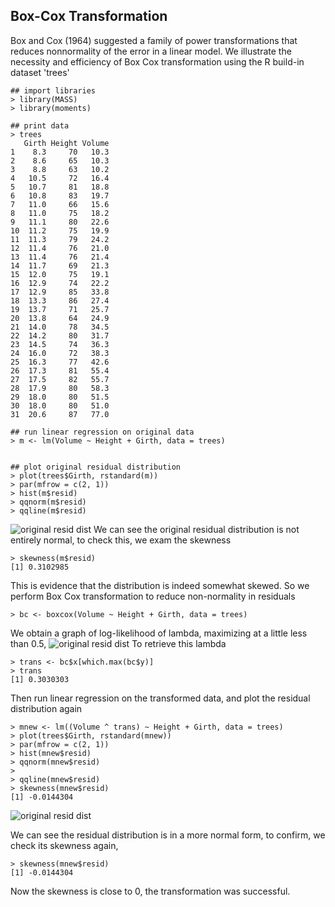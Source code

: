 ## Box-Cox Transformation

Box and Cox (1964) suggested a family of power transformations that reduces nonnormality of the error in a linear model. We illustrate the necessity and efficiency of Box Cox transformation using the R build-in dataset 'trees'

```
## import libraries
> library(MASS)
> library(moments)

## print data
> trees
   Girth Height Volume
1    8.3     70   10.3
2    8.6     65   10.3
3    8.8     63   10.2
4   10.5     72   16.4
5   10.7     81   18.8
6   10.8     83   19.7
7   11.0     66   15.6
8   11.0     75   18.2
9   11.1     80   22.6
10  11.2     75   19.9
11  11.3     79   24.2
12  11.4     76   21.0
13  11.4     76   21.4
14  11.7     69   21.3
15  12.0     75   19.1
16  12.9     74   22.2
17  12.9     85   33.8
18  13.3     86   27.4
19  13.7     71   25.7
20  13.8     64   24.9
21  14.0     78   34.5
22  14.2     80   31.7
23  14.5     74   36.3
24  16.0     72   38.3
25  16.3     77   42.6
26  17.3     81   55.4
27  17.5     82   55.7
28  17.9     80   58.3
29  18.0     80   51.5
30  18.0     80   51.0
31  20.6     87   77.0

## run linear regression on original data
> m <- lm(Volume ~ Height + Girth, data = trees)


## plot original residual distribution
> plot(trees$Girth, rstandard(m))
> par(mfrow = c(2, 1))
> hist(m$resid)
> qqnorm(m$resid)
> qqline(m$resid)
```
![original resid dist](https://github.com/xinyix/Box-Cox-and-Durbin-Watson/blob/master/original.png?raw=true)
We can see the original residual distribution is not entirely normal, to check this, we exam the skewness

```
> skewness(m$resid)
[1] 0.3102985
```

This is evidence that the distribution is indeed somewhat skewed. So we perform Box Cox transformation to reduce non-normality in residuals

```
> bc <- boxcox(Volume ~ Height + Girth, data = trees)
```

We obtain a graph of log-likelihood of lambda, maximizing at a little less than 0.5, 
![original resid dist](https://github.com/xinyix/Box-Cox-and-Durbin-Watson/blob/master/lambda.png?raw=true)
To retrieve this lambda

```
> trans <- bc$x[which.max(bc$y)]
> trans
[1] 0.3030303
```

Then run linear regression on the transformed data, and plot the residual distribution again

```
> mnew <- lm((Volume ^ trans) ~ Height + Girth, data = trees)
> plot(trees$Girth, rstandard(mnew))
> par(mfrow = c(2, 1))
> hist(mnew$resid)
> qqnorm(mnew$resid)
> 
> qqline(mnew$resid)
> skewness(mnew$resid)
[1] -0.0144304
```

![original resid dist](https://github.com/xinyix/Box-Cox-and-Durbin-Watson/blob/master/transformed.png?raw=true)

We can see the residual distribution is in a more normal form, to confirm, we check its skewness again,

```
> skewness(mnew$resid)
[1] -0.0144304
```

Now the skewness is close to 0, the transformation was successful.
